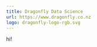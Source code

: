 ```yaml
---
title: Dragonfly Data Science
url: https://www.dragonfly.co.nz
logo: dragonfly-logo-rgb.svg
---
```


hi!
